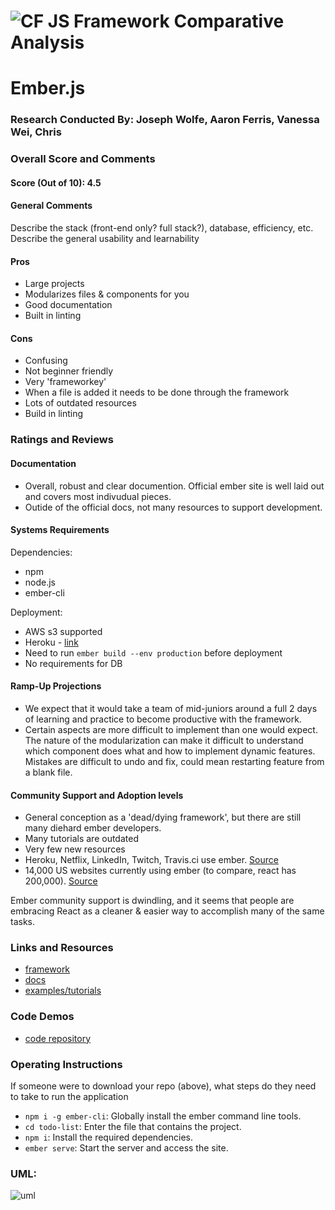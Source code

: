 ![CF](http://i.imgur.com/7v5ASc8.png) JS Framework Comparative Analysis
=======================================================================

# Ember.js

### Research Conducted By: Joseph Wolfe, Aaron Ferris, Vanessa Wei, Chris

### Overall Score and Comments
#### Score (Out of 10): 4.5
#### General Comments
Describe the stack (front-end only? full stack?), database, efficiency, etc. Describe the general usability and learnability

#### Pros
* Large projects
* Modularizes files & components for you
* Good documentation
* Built in linting

#### Cons
* Confusing
* Not beginner friendly
* Very 'frameworkey'
* When a file is added it needs to be done through the framework
* Lots of outdated resources
* Build in linting

### Ratings and Reviews
#### Documentation
* Overall, robust and clear documention. Official ember site is well laid out and covers most indivudual pieces.
* Outide of the official docs, not many resources to support development. 

#### Systems Requirements
Dependencies:
* npm
* node.js
* ember-cli

Deployment:
* AWS s3 supported
* Heroku - [link](https://www.heroku.com/emberjs)
* Need to run `ember build --env production` before deployment
* No requirements for DB

#### Ramp-Up Projections
* We expect that it would take a team of mid-juniors around a full 2 days of learning and practice to become productive with the framework. 
* Certain aspects are more difficult to implement than one would expect. The nature of the modularization can make it difficult to understand which component does what and how to implement dynamic features. Mistakes are difficult to undo and fix, could mean restarting feature from a blank file.

#### Community Support and Adoption levels
* General conception as a 'dead/dying framework', but there are still many diehard ember developers.
* Many tutorials are outdated
* Very few new resources
* Heroku, Netflix, LinkedIn, Twitch, Travis.ci use ember. [Source](https://stackshare.io/emberjs/in-stacks)
* 14,000 US websites currently using ember (to compare, react has 200,000). [Source](https://trends.builtwith.com/javascript/Ember)

Ember community support is dwindling, and it seems that people are embracing React as a cleaner & easier way to accomplish many of the same tasks.

### Links and Resources
* [framework](https://emberjs.com/)
* [docs](https://guides.emberjs.com/release/)
* [examples/tutorials](https://guides.emberjs.com/release/tutorial/ember-cli/)

### Code Demos
* [code repository](https://github.com/401-advanced-javascript-merritt/ember-practice)

### Operating Instructions
If someone were to download your repo (above), what steps do they need to take to run the application
* `npm i -g ember-cli`: Globally install the ember command line tools.
* `cd todo-list`: Enter the file that contains the project.
* `npm i`: Install the required dependencies.
* `ember serve`: Start the server and access the site.

### UML:
![uml](https://i.imgur.com/kTQpRJf.jpg)
